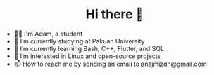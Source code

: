 <h1 align="center">
  Hi there 👋
</h1>

- 👨‍💻 I'm Adam, a student
- 🔭 I’m currently studying at Pakuan University
- 🌱 I’m currently learning Bash, C++, Flutter, and SQL
- 👀 I’m interested in Linux and open-source projects
- 📫 How to reach me by sending an email to anajmizdn@gmail.com
